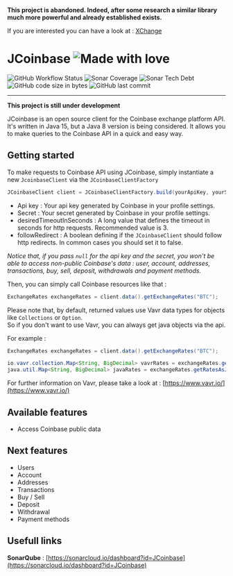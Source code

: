 **This project is abandoned. Indeed, after some research a similar library much more powerful and already established exists.**

If you are interested you can have a look at : [XChange](https://github.com/knowm/XChange)


# JCoinbase ![Made with love](https://img.shields.io/badge/Made%20with-%3C3-red)

![GitHub Workflow Status](https://img.shields.io/github/workflow/status/Bad-Pop/JCoinbase/JCoinbase%20CI?style=plastic)
![Sonar Coverage](https://img.shields.io/sonar/coverage/JCoinbase?server=https%3A%2F%2Fsonarcloud.io)
![Sonar Tech Debt](https://img.shields.io/sonar/tech_debt/JCoinbase?server=https%3A%2F%2Fsonarcloud.io)
![GitHub code size in bytes](https://img.shields.io/github/languages/code-size/Bad-Pop/JCoinbase)
![GitHub last commit](https://img.shields.io/github/last-commit/Bad-Pop/JCoinbase)
___

**This project is still under development**

JCoinbase is an open source client for the Coinbase exchange platform API. It's written in Java 15, but a Java 8 version is being considered. It allows you to make queries to the Coinbase API in a quick and easy way.

## Getting started

To make requests to Coinbase API using JCoinbase, simply instantiate a new `JcoinbaseClient` via the `JCoinbaseClientFactory`

```java  
JCoinbaseClient client = JCoinbaseClientFactory.build(yourApiKey, yourSecret, desiredTimoutInSecond, followRedirects);  
```

- Api key : Your api key generated by Coinbase in your profile settings.
- Secret : Your secret generated by Coinbase in your profile settings.
- desiredTimeoutInSeconds : A long value that defines the timeout in seconds for http requests. Recommended value is 3.
- followRedirect : A boolean defining if the `JCoinbaseClient` should follow http redirects. In common cases you should  set it to false.

_Notice that, if you pass `null` for the api key and the secret, you won't be able to access non-public Coinbase's data :  user, account, addresses, transactions, buy, sell, deposit, withdrawals and payment methods._

Then, you can simply call Coinbase resources like that :

```java
ExchangeRates exchangeRates = client.data().getExchangeRates("BTC");  
```  

Please note that, by default, returned values use Vavr data types for objects like `Collections` or `Option`.  
So if you don't want to use Vavr, you can always get java objects via the api.

For example :

```java
ExchangeRates exchangeRates = client.data().getExchangeRates("BTC");

io.vavr.collection.Map<String, BigDecimal> vavrRates = exchangeRates.getRates();
java.util.Map<String, BigDecimal> javaRates = exchangeRates.getRatesAsJavaMap();
```  

For further information on Vavr, please take a look at : [https://www.vavr.io/](https://www.vavr.io/)

## Available features

- Access Coinbase public data


## Next features

- Users
- Account
- Addresses
- Transactions
- Buy / Sell
- Deposit
- Withdrawal
- Payment methods


## Usefull links

**SonarQube** : [https://sonarcloud.io/dashboard?id=JCoinbase](https://sonarcloud.io/dashboard?id=JCoinbase)
